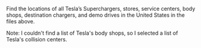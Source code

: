 Find the locations of all Tesla’s Superchargers, stores, service centers, body shops, destination chargers, and demo drives in the United States in the files above.

Note: I couldn't find a list of Tesla's body shops, so I selected a list of Tesla's collision centers. 
